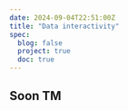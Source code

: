 ```yaml
---
date: 2024-09-04T22:51:00Z
title: "Data interactivity"
spec:
  blog: false
  project: true
  doc: true
---
```


## Soon TM
